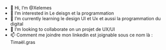 - 👋 Hi, I’m @Xelemes
- 👀 I’m interested in Le deisgn et la programmation
- 🌱 I’m currently learning  le design UI et Ux et aussi la programmation du digital
- 💞️ I’m looking to collaborate on  un projet de UX/UI 
- 📫 Comment me joindre mon linkedin est joignable sous ce nom là : Timaël.gras

<!---
Xelemes/Xelemes is a ✨ special ✨ repository because its `README.md` (this file) appears on your GitHub profile.
You can click the Preview link to take a look at your changes.
--->
